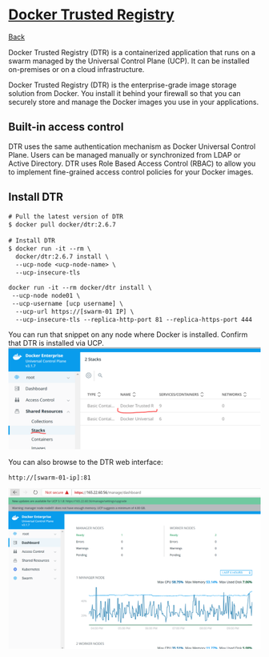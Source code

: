 # [Docker Trusted Registry](https://docs.docker.com/ee/dtr/)

[Back](./ReadMe.md)

Docker Trusted Registry (DTR) is a containerized application that runs on a swarm managed by the Universal Control Plane (UCP). It can be installed on-premises or on a cloud infrastructure.

Docker Trusted Registry (DTR) is the enterprise-grade image storage solution from Docker. You install it behind your firewall so that you can securely store and manage the Docker images you use in your applications.

## Built-in access control
DTR uses the same authentication mechanism as Docker Universal Control Plane. Users can be managed manually or synchronized from LDAP or Active Directory. DTR uses Role Based Access Control (RBAC) to allow you to implement fine-grained access control policies for your Docker images.

## Install DTR
```
# Pull the latest version of DTR
$ docker pull docker/dtr:2.6.7

# Install DTR
$ docker run -it --rm \
  docker/dtr:2.6.7 install \
  --ucp-node <ucp-node-name> \
  --ucp-insecure-tls
```
```
docker run -it --rm docker/dtr install \
 --ucp-node node01 \
 --ucp-username [ucp username] \
  --ucp-url https://[swarm-01 IP] \
  --ucp-insecure-tls --replica-http-port 81 --replica-https-port 444
```

You can run that snippet on any node where Docker is installed. 
Confirm that DTR is installed via UCP.
![Docker Trusted Registry Installed](./dtr-confirm.png)

You can also browse to the DTR web interface:
```
http://[swarm-01-ip]:81
```

![DTR Web Interface](./dtr-web-interface.png)

